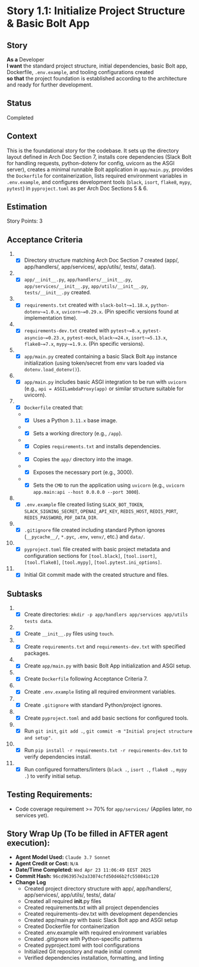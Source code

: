 # Story 1.1: Initialize Project Structure & Basic Bolt App

## Story

**As a** Developer\
**I want** the standard project structure, initial dependencies, basic Bolt app, Dockerfile, `.env.example`, and tooling configurations created\
**so that** the project foundation is established according to the architecture and ready for further development.

## Status

Completed

## Context

This is the foundational story for the codebase. It sets up the directory layout defined in Arch Doc Section 7, installs core dependencies (Slack Bolt for handling requests, python-dotenv for config, uvicorn as the ASGI server), creates a minimal runnable Bolt application in `app/main.py`, provides the `Dockerfile` for containerization, lists required environment variables in `.env.example`, and configures development tools (`black`, `isort`, `flake8`, `mypy`, `pytest`) in `pyproject.toml` as per Arch Doc Sections 5 & 6.

## Estimation

Story Points: 3

## Acceptance Criteria

1.  - [x] Directory structure matching Arch Doc Section 7 created (app/, app/handlers/, app/services/, app/utils/, tests/, data/).
2.  - [x] `app/__init__.py`, `app/handlers/__init__.py`, `app/services/__init__.py`, `app/utils/__init__.py`, `tests/__init__.py` created.
3.  - [x] `requirements.txt` created with `slack-bolt~=1.18.x`, `python-dotenv~=1.0.x`, `uvicorn~=0.29.x`. (Pin specific versions found at implementation time).
4.  - [x] `requirements-dev.txt` created with `pytest~=8.x`, `pytest-asyncio~=0.23.x`, `pytest-mock`, `black~=24.x`, `isort~=5.13.x`, `flake8~=7.x`, `mypy~=1.9.x`. (Pin specific versions).
5.  - [x] `app/main.py` created containing a basic Slack Bolt `App` instance initialization (using token/secret from env vars loaded via `dotenv.load_dotenv()`).
6.  - [x] `app/main.py` includes basic ASGI integration to be run with `uvicorn` (e.g., `api = ASGILambdaProxy(app)` or similar structure suitable for uvicorn).
7.  - [x] `Dockerfile` created that:
    *   - [x] Uses a Python `3.11.x` base image.
    *   - [x] Sets a working directory (e.g., `/app`).
    *   - [x] Copies `requirements.txt` and installs dependencies.
    *   - [x] Copies the `app/` directory into the image.
    *   - [x] Exposes the necessary port (e.g., 3000).
    *   - [x] Sets the `CMD` to run the application using `uvicorn` (e.g., `uvicorn app.main:api --host 0.0.0.0 --port 3000`).
8.  - [x] `.env.example` file created listing `SLACK_BOT_TOKEN`, `SLACK_SIGNING_SECRET`, `OPENAI_API_KEY`, `REDIS_HOST`, `REDIS_PORT`, `REDIS_PASSWORD`, `PDF_DATA_DIR`.
9.  - [x] `.gitignore` file created including standard Python ignores (`__pycache__/`, `*.pyc`, `.env`, `venv/`, etc.) and `data/`.
10. - [x] `pyproject.toml` file created with basic project metadata and configuration sections for `[tool.black]`, `[tool.isort]`, `[tool.flake8]`, `[tool.mypy]`, `[tool.pytest.ini_options]`.
11. - [x] Initial Git commit made with the created structure and files.

## Subtasks

1.  - [x] Create directories: `mkdir -p app/handlers app/services app/utils tests data`.
2.  - [x] Create `__init__.py` files using `touch`.
3.  - [x] Create `requirements.txt` and `requirements-dev.txt` with specified packages.
4.  - [x] Create `app/main.py` with basic Bolt App initialization and ASGI setup.
5.  - [x] Create `Dockerfile` following Acceptance Criteria 7.
6.  - [x] Create `.env.example` listing all required environment variables.
7.  - [x] Create `.gitignore` with standard Python/project ignores.
8.  - [x] Create `pyproject.toml` and add basic sections for configured tools.
9.  - [x] Run `git init`, `git add .`, `git commit -m "Initial project structure and setup"`.
10. - [x] Run `pip install -r requirements.txt -r requirements-dev.txt` to verify dependencies install.
11. - [x] Run configured formatters/linters (`black .`, `isort .`, `flake8 .`, `mypy .`) to verify initial setup.

## Testing Requirements:

*   Code coverage requirement >= 70% for `app/services/` (Applies later, no services yet).

## Story Wrap Up (To be filled in AFTER agent execution):

*   **Agent Model Used:** `Claude 3.7 Sonnet`
*   **Agent Credit or Cost:** `N/A`
*   **Date/Time Completed:** `Wed Apr 23 11:06:49 EEST 2025`
*   **Commit Hash:** `96cd963957e2a33074cfd50d46b2fc550841c120`
*   **Change Log**
    *   Created project directory structure with app/, app/handlers/, app/services/, app/utils/, tests/, data/
    *   Created all required __init__.py files
    *   Created requirements.txt with all project dependencies
    *   Created requirements-dev.txt with development dependencies
    *   Created app/main.py with basic Slack Bolt app and ASGI setup
    *   Created Dockerfile for containerization
    *   Created .env.example with required environment variables
    *   Created .gitignore with Python-specific patterns
    *   Created pyproject.toml with tool configurations
    *   Initialized Git repository and made initial commit
    *   Verified dependencies installation, formatting, and linting 
